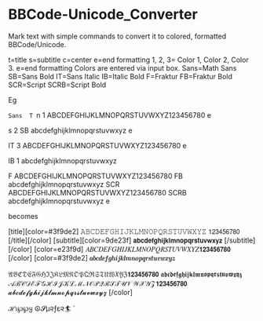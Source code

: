 # BBCode-Unicode_Converter
Mark text with simple commands to convert it to colored, formatted BBCode/Unicode.  

t=title s=subtitle c=center e=end formatting 1, 2, 3= Color 1, Color 2, Color 3. e=end formatting
Colors are entered via input box. 
Sans=Math Sans SB=Sans Bold IT=Sans Italic IB=Italic Bold F=Fraktur FB=Fraktur Bold SCR=Script SCRB=Script Bold

Eg 

`Sans 
T `n
1
ABCDEFGHIJKLMNOPQRSTUVWXYZ123456780
e

s
2
SB
abcdefghijklmnopqrstuvwxyz
e

IT
3
ABCDEFGHIJKLMNOPQRSTUVWXYZ123456780
e

IB
1
abcdefghijklmnopqrstuvwxyz


F
ABCDEFGHIJKLMNOPQRSTUVWXYZ123456780
FB
abcdefghijklmnopqrstuvwxyz
SCR
ABCDEFGHIJKLMNOPQRSTUVWXYZ123456780
SCRB
abcdefghijklmnopqrstuvwxyz
e

becomes

[title][color=#3f9de2]
𝙰𝙱𝙲𝙳𝙴𝙵𝙶𝙷𝙸𝙹𝙺𝙻𝙼𝙽𝙾𝙿𝚀𝚁𝚂𝚃𝚄𝚅𝚆𝚇𝚈𝚉 𝟣𝟤𝟥𝟦𝟧𝟨𝟩𝟪𝟢
[/title][/color]
[subtitle][color=9de23f]
𝗮𝗯𝗰𝗱𝗲𝗳𝗴𝗵𝗶𝗷𝗸𝗹𝗺𝗻𝗼𝗽𝗾𝗿𝘀𝘁𝘂𝘃𝘄𝘅𝘆𝘇
[/subtitle][/color]
[color=e23f9d]
𝐴𝐵𝐶𝐷𝐸𝐹𝐺𝐻𝐼𝐽𝐾𝐿𝑀𝑁𝑂𝑃𝑄𝑅𝑆𝑇𝑈𝑉𝑊𝑋𝑌𝑍𝟭𝟮𝟯𝟰𝟱𝟲𝟳𝟴𝟬
[/color]
[color=#3f9de2]
𝒂𝒃𝒄𝒅𝒆𝒇𝒈𝒉𝒊𝒋𝒌𝒍𝒎𝒏𝒐𝒑𝒒𝒓𝒔𝒕𝒖𝒗𝒘𝒙𝒚𝒛


𝔄𝔅ℭ𝔇𝔈𝔉𝔊ℌℑ𝔍𝔎𝔏𝔐𝔑𝔒𝔓𝔔ℜ𝔖𝔗𝔘𝔚𝔛𝔜ℨ𝟭𝟮𝟯𝟰𝟱𝟲𝟳𝟴𝟬
𝖆𝖇𝖈𝖉𝖊𝖋𝖌𝖍𝖎𝖏𝖐𝖑𝖒𝖓𝖔𝖕𝖖𝖗𝖘𝖙𝖚𝖛𝖜𝖝𝖞𝖟
𝒜ℬ𝒞𝒟ℰℱ𝒢ℋℐ𝒥𝒦ℒℳ𝒩𝒪𝒫𝒬ℛ𝒮𝒯𝒰𝒱𝒲𝒳𝒴𝒵𝟭𝟮𝟯𝟰𝟱𝟲𝟳𝟴𝟬
𝓪𝓫𝓬𝓭𝓮𝓯𝓰𝓱𝓲𝓳𝓴𝓵𝓶𝓷𝓸𝓹𝓺𝓻𝓼𝓽𝓾𝓿𝔀𝔁𝔂𝔃
[/color] 

 ℋเ℘℘ყ ☮𝓢µ૨ƒε૨🏄️
 `


